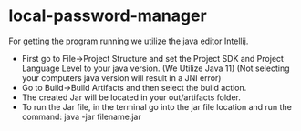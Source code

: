 # local-password-manager

For getting the program running we utilize the java editor Intellij. 
- First go to File->Project Structure and set the Project SDK and Project Language Level to your java version. (We Utilize Java 11) (Not selecting your computers java version will result in a JNI error)
- Go to Build->Build Artifacts and then select the build action.
- The created Jar will be located in your out/artifacts folder.
- To run the Jar file, in the terminal go into the jar file location and run the command:  java -jar filename.jar